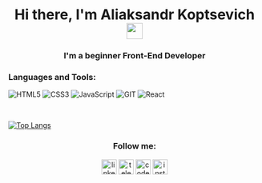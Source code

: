 <h1 align="center">Hi there, I'm Aliaksandr Koptsevich
<img src="https://github.com/blackcater/blackcater/raw/main/images/Hi.gif" height="32"/></h1>
<h3 align="center">I'm a beginner Front-End Developer</h3>

### Languages and Tools:

![HTML5](https://img.shields.io/badge/-HTML5-000?&logo=HTML5)
![CSS3](https://img.shields.io/badge/-CSS3-000?&logo=CSS3)
![JavaScript](https://img.shields.io/badge/-JavaScript-000?&logo=JavaScript)
![GIT](https://img.shields.io/badge/-GIT-000?&logo=GIT)
![React](https://img.shields.io/badge/-React-000?&logo=React)
<!--![WEBPACK](https://img.shields.io/badge/-WEBPACK-000?&logo=WEBPACK)
 ![Node.js](https://img.shields.io/badge/-Node.js-000?&logo=node.js)
![Express.js](https://img.shields.io/badge/-Express-000?logo=express) -->
<br />

[![Top Langs](https://github-readme-stats.vercel.app/api/top-langs/?username=VeryStone69&layout=compact)](https://github.com/VeryStone69/github-readme-stats)

<h3 align="center">Follow me:</h3>
<div align="center">
  <a href="https://www.linkedin.com/in/alexunder-koptsevich"><img src='https://cdn.jsdelivr.net/npm/simple-icons@3.0.1/icons/linkedin.svg' alt='linkedin' height='30'></a>
  <a href="https://t.me/verystone"><img src='https://cdn.jsdelivr.net/npm/simple-icons@3.0.1/icons/telegram.svg' alt='telegram' height='30'></a>
  <a href="https://www.codewars.com/users/verystone69"><img src='https://cdn.jsdelivr.net/npm/simple-icons@3.0.1/icons/codewars.svg' alt='codewars' height='30'></a>
  <a href="https://instagram.com/verystone69?igshid=YmMyMTA2M2Y="><img src='https://cdn.jsdelivr.net/npm/simple-icons@3.0.1/icons/instagram.svg' alt='instagram' height='30'></a>
</div>

<!--
**VeryStone69/VeryStone69** is a ✨ _special_ ✨ repository because its `README.md` (this file) appears on your GitHub profile.

Here are some ideas to get you started:

- 🔭 I’m currently working on ...
- 🌱 I’m currently learning ...
- 👯 I’m looking to collaborate on ...
- 🤔 I’m looking for help with ...
- 💬 Ask me about ...
- 📫 How to reach me: ...
- 😄 Pronouns: ...
- ⚡ Fun fact: ...
-->
